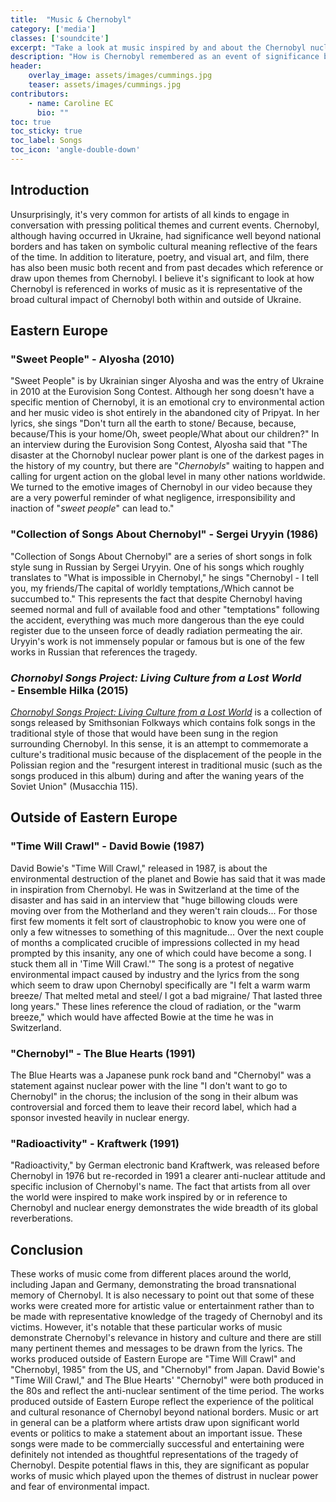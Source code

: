 ```yaml
---
title:  "Music & Chernobyl"
category: ['media']
classes: ['soundcite']
excerpt: "Take a look at music inspired by and about the Chernobyl nuclear disaster"
description: "How is Chernobyl remembered as an event of significance both within Eastern Europe and across national borders and how have artists represented the tragedy through music in particular? How does Chernobyl play into broader themes such as environmental degradation and how do artists use Chernobyl as a symbol in works with greater political or social meaning? "
header: 
    overlay_image: assets/images/cummings.jpg
    teaser: assets/images/cummings.jpg
contributors:
    - name: Caroline EC
      bio: ""
toc: true
toc_sticky: true
toc_label: Songs
toc_icon: 'angle-double-down'
---
```


## Introduction

Unsurprisingly, it's very common for artists of all kinds to engage in
conversation with pressing political themes and current events.
Chernobyl, although having occurred in Ukraine, had significance well
beyond national borders and has taken on symbolic cultural meaning
reflective of the fears of the time. In addition to literature, poetry,
and visual art, and film, there has also been music both recent and from
past decades which reference or draw upon themes from Chernobyl. I
believe it's significant to look at how Chernobyl is referenced in works
of music as it is representative of the broad cultural impact of
Chernobyl both within and outside of Ukraine.


## Eastern Europe

### "Sweet People" - Alyosha (2010)

"Sweet People" is by Ukrainian singer Alyosha and was the entry of
Ukraine in 2010 at the Eurovision Song Contest. Although her song
doesn't have a specific mention of Chernobyl, it is an emotional cry to
environmental action and her music video is shot entirely in the
abandoned city of Pripyat. In her lyrics, she sings <span class="soundcite" data-url="../../assets/audio/alyosha-sweet-people.m4a" data-start="0" data-end="27402" data-plays="1"> "Don\'t turn all the earth to stone/ Because, because, because/This is your home/Oh, sweet people/What about our children?"</span> In an interview during the Eurovision
Song Contest, Alyosha said that "The disaster at the Chornobyl nuclear
power plant is one of the darkest pages in the history of my country,
but there are "*Chernobyls*" waiting to happen and calling for urgent
action on the global level in many other nations worldwide. We turned to
the emotive images of Chernobyl in our video because they are a very
powerful reminder of what negligence, irresponsibility and inaction of
"*sweet people*" can lead to."

### "Collection of Songs About Chernobyl" - Sergei Uryyin (1986)

<span class="soundcite" data-id="807734299" data-start="0" data-end="19017" data-plays="1">"Collection of Songs About Chernobyl"</span> are a series of short songs in folk style sung in Russian by Sergei Uryyin. One of his songs which roughly translates to "What is impossible in Chernobyl," he sings "Chernobyl - I tell you, my friends/The capital of worldly temptations,/Which cannot be succumbed to." This represents the fact that despite Chernobyl having seemed normal and full of available food and other "temptations" following the accident, everything was much more dangerous than the eye could register due to the unseen force of deadly radiation permeating the air. Uryyin's work is not immensely popular or famous but is one of the few works in Russian that references the tragedy.

### *Chornobyl Songs Project: Living Culture from a Lost World*  <br/> - Ensemble Hilka (2015)

[*Chornobyl Songs Project: Living Culture from a Lost World*](https://folkways.si.edu/ensemble-hilka/chornobyl-songs-project-living-culture-from-a-lost-world/world/music/album/smithsonian) is a collection of songs released by Smithsonian Folkways which contains folk songs in the traditional style of those that would have been sung in the region surrounding Chernobyl. In this sense, it is an attempt to commemorate a culture's traditional music because of the displacement of the people in the Polissian region and the "resurgent interest in traditional music (such as the songs produced in this album) during and after the waning years of the Soviet Union" (Musacchia 115).

## Outside of Eastern Europe

### "Time Will Crawl" - David Bowie (1987)

David Bowie's "Time Will Crawl," released in 1987, is about the environmental destruction of the planet and Bowie has said that it was made in inspiration from Chernobyl. He was in Switzerland at the time of the disaster and has said in an interview that "huge billowing clouds were moving over from the Motherland and they weren\'t rain clouds... For those first few moments it felt sort of claustrophobic to know you were one of only a few witnesses to something of this magnitude... Over the next couple of months a complicated crucible of impressions collected in my head prompted by this insanity, any one of which could have become a song. I stuck them all in \'Time Will Crawl.\'\" The song is a protest of negative environmental impact caused by industry and the lyrics from the song which seem to draw upon Chernobyl specifically are <span class="soundcite" data-url="../../assets/audio/bowie-time-will-crawl.m4a" data-start="0" data-end="27402" data-plays="1">"I felt a warm warm breeze/ That melted metal and steel/ I got a bad migraine/ That lasted three long years."</span> These lines reference the cloud of radiation, or the "warm breeze," which would have affected Bowie at the time he was in Switzerland.

### "Chernobyl" - The Blue Hearts (1991)

The Blue Hearts was a Japanese punk rock band and "Chernobyl" was a statement against nuclear power with the line <span class="soundcite" data-id="807792457" data-start="0" data-end="27402" data-plays="1"> "I don't want to go to Chernobyl"</span> in the chorus; the inclusion of the song in their album was controversial and forced them to leave their record label, which had a sponsor invested heavily in nuclear energy.

### "Radioactivity" - Kraftwerk (1991)

<span class="soundcite" data-id="807739309" data-start="0" data-end="23275" data-plays="1">"Radioactivity,"</span> by German electronic band Kraftwerk, was released before Chernobyl in 1976 but re-recorded in 1991 a clearer anti-nuclear attitude and specific inclusion of Chernobyl's name. The fact that artists from all over the world were inspired to make work inspired by or in reference to Chernobyl and nuclear energy demonstrates the wide breadth of its global reverberations.

## Conclusion

These works of music come from different places around the world,
including Japan and Germany, demonstrating the broad transnational
memory of Chernobyl. It is also necessary to point out that some of
these works were created more for artistic value or entertainment rather
than to be made with representative knowledge of the tragedy of
Chernobyl and its victims. However, it's notable that these particular
works of music demonstrate Chernobyl's relevance in history and culture
and there are still many pertinent themes and messages to be drawn from
the lyrics. The works produced outside of Eastern Europe are "Time Will
Crawl" and "Chernobyl, 1985" from the US, and "Chernobyl" from Japan.
David Bowie's "Time Will Crawl," and The Blue Hearts' "Chernobyl" were
both produced in the 80s and reflect the anti-nuclear sentiment of the
time period. The works produced outside of Eastern Europe reflect the
experience of the political and cultural resonance of Chernobyl beyond
national borders. Music or art in general can be a platform where
artists draw upon significant world events or politics to make a
statement about an important issue. These songs were made to be
commercially successful and entertaining were definitely not intended as
thoughtful representations of the tragedy of Chernobyl. Despite
potential flaws in this, they are significant as popular works of music
which played upon the themes of distrust in nuclear power and fear of
environmental impact.